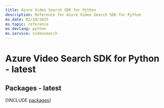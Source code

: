```yaml
---
title: Azure Video Search SDK for Python
description: Reference for Azure Video Search SDK for Python
ms.date: 02/19/2025
ms.topic: reference
ms.devlang: python
ms.service: videosearch
---
```

# Azure Video Search SDK for Python - latest
## Packages - latest
[!INCLUDE [packages](video-search-index.md)]